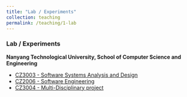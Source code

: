 ```yaml
---
title: "Lab / Experiments"
collection: teaching
permalink: /teaching/1-lab
---
```

### Lab / Experiments
**Nanyang Technological University, School of Computer Science and Engineering**
* [CZ3003 - Software Systems Analysis and Design](https://scse.ntu.edu.sg/Programmes/CurrentStudents/Undergraduate/sw3/Pages/Teaching.aspx)
* [CZ2006 - Software Engineering](http://pace.ntu.edu.sg/LifelongLearning/Semester-Long-Courses/SpecialistCertificateCourseList/Pages/CourseDetail.aspx?CourseId=24504db7-8045-46c4-9d50-9e35704460f5)
* [CZ3004 - Multi-Disciplinary project](https://scse.ntu.edu.sg/Programmes/CurrentStudents/Undergraduate/Documents/2020/CourseDetails/Year3/CECZ3004%20Multi-Disciplinary%20Project.pdf)

